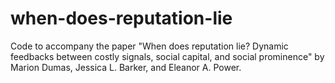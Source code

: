 # when-does-reputation-lie

Code to accompany the paper "When does reputation lie? Dynamic feedbacks between costly signals, social capital, and social prominence" by Marion Dumas, Jessica L. Barker, and Eleanor A. Power.

